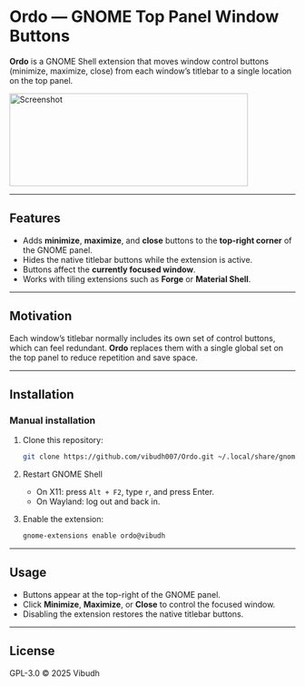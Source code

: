 # Ordo — GNOME Top Panel Window Buttons

**Ordo** is a GNOME Shell extension that moves window control buttons (minimize, maximize, close) from each window’s titlebar to a single location on the top panel.

<img width="420" height="163" alt="Screenshot" src="https://github.com/user-attachments/assets/a6fc86e0-7acf-42d5-b1d6-4a0f6813e44e" />

---

## Features

* Adds **minimize**, **maximize**, and **close** buttons to the **top-right corner** of the GNOME panel.
* Hides the native titlebar buttons while the extension is active.
* Buttons affect the **currently focused window**.
* Works with tiling extensions such as **Forge** or **Material Shell**.

---

## Motivation

Each window’s titlebar normally includes its own set of control buttons, which can feel redundant.
**Ordo** replaces them with a single global set on the top panel to reduce repetition and save space.

---

## Installation

### Manual installation

1. Clone this repository:

   ```bash
   git clone https://github.com/vibudh007/Ordo.git ~/.local/share/gnome-shell/extensions/ordo@vibudh
   ```
2. Restart GNOME Shell

   * On X11: press `Alt + F2`, type `r`, and press Enter.
   * On Wayland: log out and back in.
3. Enable the extension:

   ```bash
   gnome-extensions enable ordo@vibudh
   ```

---

## Usage

* Buttons appear at the top-right of the GNOME panel.
* Click **Minimize**, **Maximize**, or **Close** to control the focused window.
* Disabling the extension restores the native titlebar buttons.

---

## License

GPL-3.0 © 2025 Vibudh
